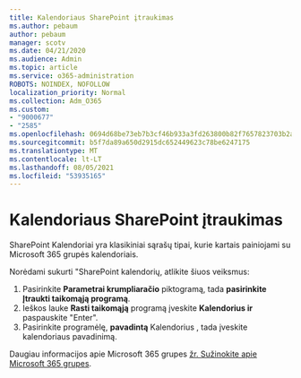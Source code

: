 ```yaml
---
title: Kalendoriaus SharePoint įtraukimas
ms.author: pebaum
author: pebaum
manager: scotv
ms.date: 04/21/2020
ms.audience: Admin
ms.topic: article
ms.service: o365-administration
ROBOTS: NOINDEX, NOFOLLOW
localization_priority: Normal
ms.collection: Adm_O365
ms.custom:
- "9000677"
- "2585"
ms.openlocfilehash: 0694d68be73eb7b3cf46b933a3fd263800b82f7657823703b2a6bf175eca6409
ms.sourcegitcommit: b5f7da89a650d2915dc652449623c78be6247175
ms.translationtype: MT
ms.contentlocale: lt-LT
ms.lasthandoff: 08/05/2021
ms.locfileid: "53935165"
---
```

# <a name="add-a-sharepoint-calendar"></a>Kalendoriaus SharePoint įtraukimas

SharePoint Kalendoriai yra klasikiniai sąrašų tipai, kurie kartais painiojami su Microsoft 365 grupės kalendoriais.
 
Norėdami sukurti "SharePoint kalendorių, atlikite šiuos veiksmus:
 
1.  Pasirinkite **Parametrai krumpliaračio** piktogramą, tada **pasirinkite Įtraukti taikomąją programą**.
2.  Ieškos lauke **Rasti taikomąją** programą įveskite **Kalendorius ir** paspauskite "Enter".
3.  Pasirinkite programėlę, **pavadintą** Kalendorius , tada įveskite kalendoriaus pavadinimą.

Daugiau informacijos apie Microsoft 365 grupes [žr. Sužinokite apie Microsoft 365 grupes](https://support.office.com/article/Learn-about-Office-365-groups-b565caa1-5c40-40ef-9915-60fdb2d97fa2).

